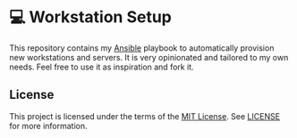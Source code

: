 # 💻 Workstation Setup

This repository contains my [Ansible] playbook to automatically provision new
workstations and servers. It is very opinionated and tailored to my own needs.
Feel free to use it as inspiration and fork it.

## License

This project is licensed under the terms of the [MIT License][mit]. See
[LICENSE](./LICENSE) for more information.

[ansible]: https://www.ansible.com/
[mit]: https://opensource.org/licenses/MIT
